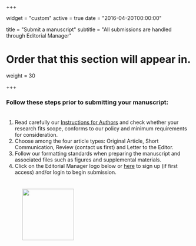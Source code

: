 +++

widget = "custom"
active = true
date = "2016-04-20T00:00:00"


title = "Submit a manuscript"
subtitle = "All submissions are handled through Editorial Manager"

# Order that this section will appear in.
weight = 30

+++

### Follow these steps prior to submitting your manuscript: <br><br>

<ol>
<li> Read carefully our <a href = "/instructions">Instructions for Authors</a> and check whether your research fits scope, conforms to our policy and minimum requirements for consideration.

<li>  Choose among the four article types: Original Article, Short Communication, Review (contact us first) and Letter to the Editor.

<li> Follow our formatting standards when preparing the manuscript and associated files such as figures and supplemental materials. 

<li> Click on the Editorial Manager logo below or <a href = "http://www.editorialmanager.com/tppa/default.aspx">here</a> to sign up (if first access) and/or login to begin submission</a>.<br><br>
<a href = "http://www.editorialmanager.com/tppa/default.aspx"><img src = "/img/em-logo.png" style = "margin:20px" width=140px></a>
<br>
</center>
</ol>











